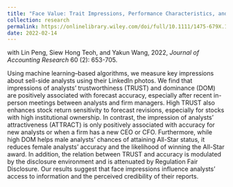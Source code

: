 ```yaml
---
title: "Face Value: Trait Impressions, Performance Characteristics, and Market Outcomes for Financial Analysts"
collection: research
permalink: https://onlinelibrary.wiley.com/doi/full/10.1111/1475-679X.12428
date: 2022-02-14
---
```


with Lin Peng, Siew Hong Teoh, and Yakun Wang, 2022, *Journal of Accounting Research* 60 (2): 653-705. 

Using machine learning–based algorithms, we measure key impressions about sell-side analysts using their LinkedIn photos. We find that impressions of analysts’ trustworthiness (TRUST) and dominance (DOM) are positively associated with forecast accuracy, especially after recent in-person meetings between analysts and firm managers. High TRUST also enhances stock return sensitivity to forecast revisions, especially for stocks with high institutional ownership. In contrast, the impression of analysts’ attractiveness (ATTRACT) is only positively associated with accuracy for new analysts or when a firm has a new CEO or CFO. Furthermore, while high DOM helps male analysts’ chances of attaining All-Star status, it reduces female analysts’ accuracy and the likelihood of winning the All-Star award. In addition, the relation between TRUST and accuracy is modulated by the disclosure environment and is attenuated by Regulation Fair Disclosure. Our results suggest that face impressions influence analysts’ access to information and the perceived credibility of their reports.


